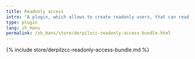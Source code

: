 ```yaml
---
title: Readonly access
intro: "A plugin, which allows to create readonly users, that can read times recorded for a special company."
type: plugin
lang: zh_Hans
permalink: /zh_Hans/store/derpilzcc-readonly-access-bundle.html
---
```


{% include store/derpilzcc-readonly-access-bundle.md %}
